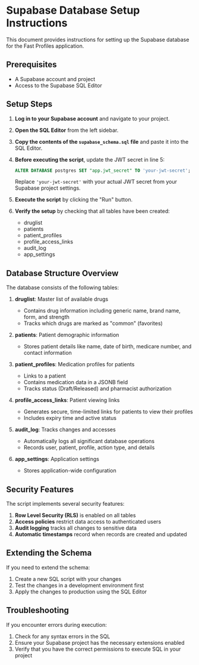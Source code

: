 # Supabase Database Setup Instructions

This document provides instructions for setting up the Supabase database for the Fast Profiles application.

## Prerequisites

- A Supabase account and project
- Access to the Supabase SQL Editor

## Setup Steps

1. **Log in to your Supabase account** and navigate to your project.

2. **Open the SQL Editor** from the left sidebar.

3. **Copy the contents of the `supabase_schema.sql` file** and paste it into the SQL Editor.

4. **Before executing the script**, update the JWT secret in line 5:
   ```sql
   ALTER DATABASE postgres SET "app.jwt_secret" TO 'your-jwt-secret';
   ```
   Replace `'your-jwt-secret'` with your actual JWT secret from your Supabase project settings.

5. **Execute the script** by clicking the "Run" button.

6. **Verify the setup** by checking that all tables have been created:
   - druglist
   - patients
   - patient_profiles
   - profile_access_links
   - audit_log
   - app_settings

## Database Structure Overview

The database consists of the following tables:

1. **druglist**: Master list of available drugs
   - Contains drug information including generic name, brand name, form, and strength
   - Tracks which drugs are marked as "common" (favorites)

2. **patients**: Patient demographic information
   - Stores patient details like name, date of birth, medicare number, and contact information

3. **patient_profiles**: Medication profiles for patients
   - Links to a patient
   - Contains medication data in a JSONB field
   - Tracks status (Draft/Released) and pharmacist authorization

4. **profile_access_links**: Patient viewing links
   - Generates secure, time-limited links for patients to view their profiles
   - Includes expiry time and active status

5. **audit_log**: Tracks changes and accesses
   - Automatically logs all significant database operations
   - Records user, patient, profile, action type, and details

6. **app_settings**: Application settings
   - Stores application-wide configuration

## Security Features

The script implements several security features:

1. **Row Level Security (RLS)** is enabled on all tables
2. **Access policies** restrict data access to authenticated users
3. **Audit logging** tracks all changes to sensitive data
4. **Automatic timestamps** record when records are created and updated

## Extending the Schema

If you need to extend the schema:

1. Create a new SQL script with your changes
2. Test the changes in a development environment first
3. Apply the changes to production using the SQL Editor

## Troubleshooting

If you encounter errors during execution:

1. Check for any syntax errors in the SQL
2. Ensure your Supabase project has the necessary extensions enabled
3. Verify that you have the correct permissions to execute SQL in your project